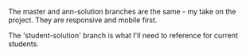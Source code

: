 The master and ann-solution branches are the same - my take on the project. They are responsive and mobile first.

The 'student-solution' branch is what I'll need to reference for current students.
